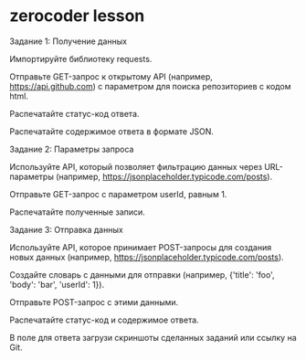 # zerocoder lesson
Задание 1: Получение данных

Импортируйте библиотеку requests.

Отправьте GET-запрос к открытому API (например, https://api.github.com) с параметром для поиска репозиториев с кодом html.

Распечатайте статус-код ответа.

Распечатайте содержимое ответа в формате JSON.

Задание 2: Параметры запроса

Используйте API, который позволяет фильтрацию данных через URL-параметры (например, https://jsonplaceholder.typicode.com/posts).

Отправьте GET-запрос с параметром userId, равным 1.

Распечатайте полученные записи.

Задание 3: Отправка данных

Используйте API, которое принимает POST-запросы для создания новых данных (например, https://jsonplaceholder.typicode.com/posts).

Создайте словарь с данными для отправки (например, {'title': 'foo', 'body': 'bar', 'userId': 1}).

Отправьте POST-запрос с этими данными.

Распечатайте статус-код и содержимое ответа.

В поле для ответа загрузи скриншоты сделанных заданий или ссылку на Git.